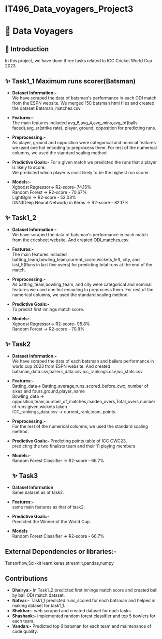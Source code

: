 # IT496_Data_voyagers_Project3

# 🚀 Data Voyagers


## 🎯 Introduction

In this project, we have done three tasks related to ICC Cricket World Cup 2023. 

##  ✨ Task1_1 Maximum runs scorer(Batsman)

- **Dataset Information:-**<br>
  We have scraped the data of batsman's performance in each ODI match from the ESPN website. We merged 150 batsman html files and created the dataset Batsman_matches.csv
- **Features:-**<br>
  The main features included avg_6,avg_4,avg_mins,avg_bf(balls faced),avg_sr(strike rate), player, ground, opposition for predicting runs.
- **Preprocessing:-**<br>
  As player, ground and opposition were categorical and nominal features we used one hot encoding to preprocess them.
  For rest of the numerical columns, we used the standard scaling method.

- **Predictive Goals:-**
  For a given match we predicted the runs that a player is likely to score.<br>
  We predicted which player is most likely to be the highest run scorer.
- **Models:-**<br>
  Xgboost Regressor-> R2-score- 74.16%<br>
  Random Forest -> R2-score - 70.67%<br>
  LightBgm -> R2-score - 52.08%<br>
  DNN(Deep Neural Network) in Keras -> R2-score - 82.17%
  
  
## ✨ Task1_2

- **Dataset Information:-** <br>
  We have scraped the data of batsman's performance in each match from the cricsheet website. And created ODI_matches.csv.
- **Features:-** <br>
  The main features included batting_team,bowling_team,current_score,wickets_left, city, and last_5(Runs in last five overs) for predicting total runs at the end of the match.
- **Preprocessing:-** <br>
  As batting_team,bowling_team, and city were categorical and nominal features we used one hot encoding to preprocess them.
  For rest of the numerical columns, we used the standard scaling method.

- **Predictive Goals:-** <br>
  To predict first innings match score.

- **Models:-** <br>
  Xgboost Regressor-> R2-score- 95.8% <br>
  Random Forest -> R2-score - 70.8%

##  ✨ Task2 <br>

- **Dataset Information:-** <br>
  We have scraped the data of each batsman and ballers performance in world cup 2023 from ESPN website. And created batsman_data.csv,ballers_data.csv,icc_rankings.csv,wc_stats.csv
  
- **Features:-** <br> 
  Batting_data-> Batting_average,runs_scored_before_cwc, number of sixes and fours,ground,player_name <br>
  Bowling_data -> opposition,team,number_of_matches,maiden_overs,Total_overs,number of runs given,wickets taken<br>
  ICC_rankings_data.csv -> current_rank,team, points.<br>
  
- **Preprocessing:-** <br>
  For the rest of the numerical columns, we used the standard scaling method.

- **Predictive Goals:-**
  Predicting points table of ICC CWC23. <br>
  predicting the two finalists team and their 11 playing members
  
- **Models:-** <br>
  Random Forest Classifier -> R2-score - 66.7%

  ## ✨ Task3

- **Dataset Information** <br>
  Same dataset as of task2.
- **Features:-** <br>
  same main features as that of task2.

- **Predictive Goals:-** <br>
  Predicted the Winner of the World Cup.
  
- **Models** <br>
  Random Forest Classifier -> R2-score - 66.7%

## External Dependencies or libraries:- 
 Tensorflow,Sci-kit learn,keras,streamlit,pandas,numpy

## Contributions
- **Dhairya:-** In Task1_2 predicted first innings match score and created ball by ball ODI match dataset. <br>
- **Natvar:-** Task1_1 predicted runs_scored for each batsman and helped in making dataset for task1_1. <br>
- **Shekhar:-** web scraped and created dataset for each tasks. <br>
- **Shashank:-** implemented random forest classifier and top 5 bowlers for each team. <br>
- **Vandan:-** Predicted top 6 batsman for each team and maintenance of code quality. <br>





  
